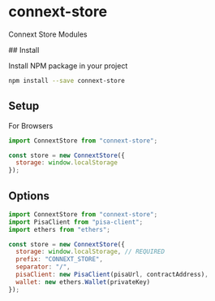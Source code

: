 # connext-store

Connext Store Modules

## Install

Install NPM package in your project

```bash
npm install --save connext-store
```

## Setup

For Browsers

```javascript
import ConnextStore from "connext-store";

const store = new ConnextStore({
  storage: window.localStorage
});
```

## Options

```javascript
import ConnextStore from "connext-store";
import PisaClient from "pisa-client";
import ethers from "ethers";

const store = new ConnextStore({
  storage: window.localStorage, // REQUIRED
  prefix: "CONNEXT_STORE",
  separator: "/",
  pisaClient: new PisaClient(pisaUrl, contractAddress),
  wallet: new ethers.Wallet(privateKey)
});
```
